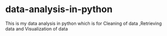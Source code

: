 # data-analysis-in-python
This is my data analysis in python which is for Cleaning of data ,Retrieving data and Visualization of data
